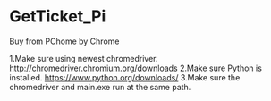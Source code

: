 # GetTicket_Pi
Buy from PChome by Chrome

1.Make sure using newest chromedriver.
http://chromedriver.chromium.org/downloads
2.Make sure Python is installed.
https://www.python.org/downloads/
3.Make sure the chromedriver and main.exe run at the same path.